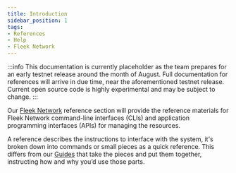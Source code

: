 ```yaml
---
title: Introduction
sidebar_position: 1
tags:
- References
- Help
- Fleek Network
---
```


:::info
This documentation is currently placeholder as the team prepares for an early testnet release around the month of August. Full documentation for references will arrive in due time, near the aforementioned testnet release. Current open source code is highly experimental and may be subject to change.
:::

Our [Fleek Network](https://fleek.network) reference section will provide the reference materials for Fleek Network command-line interfaces (CLIs) and application programming interfaces (APIs) for managing the resources.

A reference describes the instructions to interface with the system, it's broken down into commands or small pieces as a quick reference. This differs from our [Guides](guides) that take the pieces and put them together, instructing how and why you’d use those parts.
